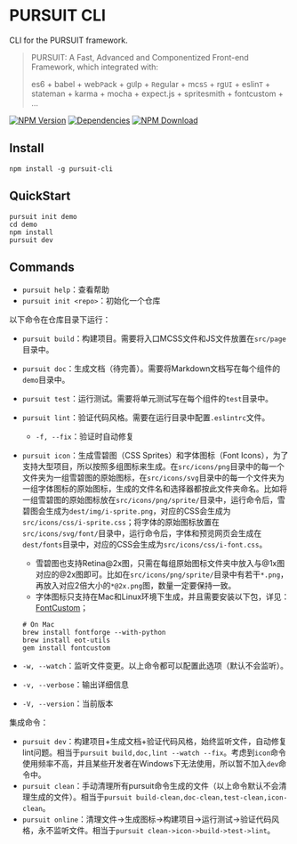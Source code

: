 # PURSUIT CLI

CLI for the PURSUIT framework.

> PURSUIT: A Fast, Advanced and Componentized Front-end Framework, which integrated with:
>
> es6 + babel + web`P`ack + g`U`lp + `R`egular + mcs`S` + rg`UI` + eslin`T` + stateman + karma + mocha + expect.js + spritesmith + fontcustom + ...

[![NPM Version][npm-img]][npm-url]
[![Dependencies][david-img]][david-url]
[![NPM Download][download-img]][download-url]

[npm-img]: http://img.shields.io/npm/v/pursuit-cli.svg?style=flat-square
[npm-url]: http://npmjs.org/package/pursuit-cli
[david-img]: http://img.shields.io/david/rainfore/pursuit-cli.svg?style=flat-square
[david-url]: https://david-dm.org/rainfore/pursuit-cli
[download-img]: https://img.shields.io/npm/dm/pursuit-cli.svg?style=flat-square
[download-url]: https://npmjs.org/package/pursuit-cli

## Install

```shell
npm install -g pursuit-cli
```

## QuickStart

```shell
pursuit init demo
cd demo
npm install
pursuit dev
```

## Commands

- `pursuit help`：查看帮助
- `pursuit init <repo>`：初始化一个仓库

以下命令在仓库目录下运行：

- `pursuit build`：构建项目。需要将入口MCSS文件和JS文件放置在`src/page`目录中。
- `pursuit doc`：生成文档（待完善）。需要将Markdown文档写在每个组件的`demo`目录中。
- `pursuit test`：运行测试。需要将单元测试写在每个组件的`test`目录中。
- `pursuit lint`：验证代码风格。需要在运行目录中配置`.eslintrc`文件。
    - `-f, --fix`：验证时自动修复
- `pursuit icon`：生成雪碧图（CSS Sprites）和字体图标（Font Icons），为了支持大型项目，所以按照多组图标来生成。在`src/icons/png`目录中的每一个文件夹为一组雪碧图的原始图标，在`src/icons/svg`目录中的每一个文件夹为一组字体图标的原始图标，生成的文件名和选择器都按此文件夹命名。比如将一组雪碧图的原始图标放在`src/icons/png/sprite/`目录中，运行命令后，雪碧图会生成为`dest/img/i-sprite.png`，对应的CSS会生成为`src/icons/css/i-sprite.css`；将字体的原始图标放置在`src/icons/svg/font/`目录中，运行命令后，字体和预览网页会生成在`dest/fonts`目录中，对应的CSS会生成为`src/icons/css/i-font.css`。
    - 雪碧图也支持Retina@2x图，只需在每组原始图标文件夹中放入与@1x图对应的@2x图即可。比如在`src/icons/png/sprite/`目录中有若干`*.png`，再放入对应2倍大小的`*@2x.png`图，数量一定要保持一致。
    - 字体图标只支持在Mac和Linux环境下生成，并且需要安装以下包，详见：[FontCustom](https://github.com/FontCustom/fontcustom/#installation)；
    ```shell
    # On Mac
    brew install fontforge --with-python
    brew install eot-utils
    gem install fontcustom
    ```

- `-w, --watch`：监听文件变更。以上命令都可以配置此选项（默认不会监听）。
- `-v, --verbose`：输出详细信息
- `-V, --version`：当前版本

集成命令：

- `pursuit dev`：构建项目+生成文档+验证代码风格，始终监听文件，自动修复lint问题。相当于`pursuit build,doc,lint --watch --fix`。考虑到`icon`命令使用频率不高，并且某些开发者在Windows下无法使用，所以暂不加入`dev`命令中。
- `pursuit clean`：手动清理所有pursuit命令生成的文件（以上命令默认不会清理生成的文件）。相当于`pursuit build-clean,doc-clean,test-clean,icon-clean`。
- `pursuit online`：清理文件->生成图标->构建项目->运行测试->验证代码风格，永不监听文件。相当于`pursuit clean->icon->build->test->lint`。
